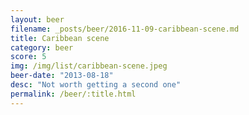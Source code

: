 ```yaml
---
layout: beer
filename: _posts/beer/2016-11-09-caribbean-scene.md
title: Caribbean scene
category: beer
score: 5
img: /img/list/caribbean-scene.jpeg
beer-date: "2013-08-18"
desc: "Not worth getting a second one"
permalink: /beer/:title.html
---
```

